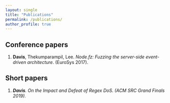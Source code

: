 ```yaml
---
layout: single
title: "Publications"
permalink: /publications/
author_profile: true
---
```


## Conference papers

1. <a href="{{ site.url }}/{{ site.baseurl }}/{{ site.filesurl }}/publications/DavisThekumparampilLee-NodeFz-EuroSys17.pdf"><i class="fas fa-file-text-o"></i></a> <a href="{{ site.url }}/{{ site.baseurl }}/{{ site.filesurl }}/publications/DavisThekumparampilLee-NodeFz-EuroSys17-slides.pptx"><i class="fas fa-file-powerpoint-o"></i></a> <a href="https://github.com/VTLeeLab/NodeFz"><i class="fas fa-camera"></i></a> **Davis**, Thekumparampil, Lee. *Node.fz: Fuzzing the server-side event-driven architecture*. (EuroSys 2017).

## Short papers

1. <i class="fas fa-trophy"/> <a href="{{ site.url }}/{{ site.baseurl }}/{{ site.filesurl }}/publications/Davis-ACMSRCGrandFinals-2019.pdf"><i class="fas fa-file-text-o"></i></a> **Davis**. *On the Impact and Defeat of Regex DoS*. (ACM SRC Grand Finals 2019).


